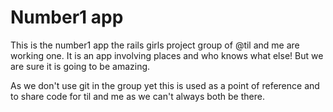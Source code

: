 # Number1 app
This is the number1 app the rails girls project group of @til and me are working one. It is an app involving places and who knows what else! But we are sure it is going to be amazing.

As we don't use git in the group yet this is used as a point of reference and to share code for til and me as we can't always both be there.
